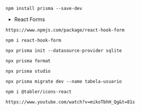 
```
npm install prisma --save-dev
```

* React Forms
```
https://www.npmjs.com/package/react-hook-form
```

```
npm i react-hook-form
```

```
npx prisma init --datasource-provider sqlite
```

```
npx prisma format
```

```
npx prisma studio
```

```
npx prisma migrate dev --name tabela-usuario
```

```
npm i @tabler/icons-react
```

```
https://www.youtube.com/watch?v=mikoTbhH_Qg&t=81s
```


